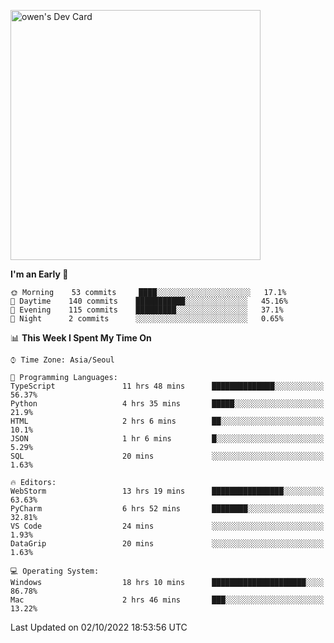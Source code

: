 <a href="https://app.daily.dev/owen_9066"><img src="https://api.daily.dev/devcards/51e5c69f10114f2abe0ae390c27b0828.png?r=hyb" width="400" alt="owen's Dev Card"/></a>

 
 <!--START_SECTION:waka-->
**I'm an Early 🐤** 

```text
🌞 Morning    53 commits     ████░░░░░░░░░░░░░░░░░░░░░   17.1% 
🌆 Daytime    140 commits    ███████████░░░░░░░░░░░░░░   45.16% 
🌃 Evening    115 commits    █████████░░░░░░░░░░░░░░░░   37.1% 
🌙 Night      2 commits      ░░░░░░░░░░░░░░░░░░░░░░░░░   0.65%

```


📊 **This Week I Spent My Time On** 

```text
⌚︎ Time Zone: Asia/Seoul

💬 Programming Languages: 
TypeScript               11 hrs 48 mins      ██████████████░░░░░░░░░░░   56.37% 
Python                   4 hrs 35 mins       █████░░░░░░░░░░░░░░░░░░░░   21.9% 
HTML                     2 hrs 6 mins        ██░░░░░░░░░░░░░░░░░░░░░░░   10.1% 
JSON                     1 hr 6 mins         █░░░░░░░░░░░░░░░░░░░░░░░░   5.29% 
SQL                      20 mins             ░░░░░░░░░░░░░░░░░░░░░░░░░   1.63%

🔥 Editors: 
WebStorm                 13 hrs 19 mins      ████████████████░░░░░░░░░   63.63% 
PyCharm                  6 hrs 52 mins       ████████░░░░░░░░░░░░░░░░░   32.81% 
VS Code                  24 mins             ░░░░░░░░░░░░░░░░░░░░░░░░░   1.93% 
DataGrip                 20 mins             ░░░░░░░░░░░░░░░░░░░░░░░░░   1.63%

💻 Operating System: 
Windows                  18 hrs 10 mins      █████████████████████░░░░   86.78% 
Mac                      2 hrs 46 mins       ███░░░░░░░░░░░░░░░░░░░░░░   13.22%

```


 Last Updated on 02/10/2022 18:53:56 UTC
<!--END_SECTION:waka-->
